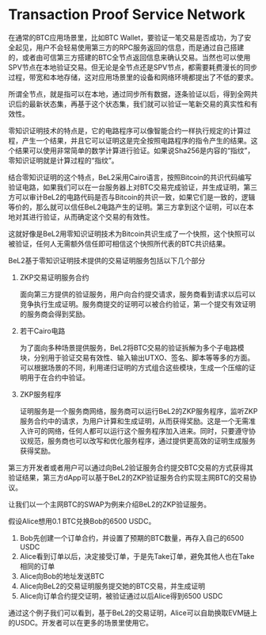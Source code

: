 # Transaction Proof Service Network

在通常的BTC应用场景里，比如BTC Wallet，要验证一笔交易是否成功，为了安全起见，用户不会轻易使用第三方的RPC服务返回的信息，而是通过自己搭建的，或者由可信第三方搭建的BTC全节点返回信息来确认交易。当然也可以使用SPV节点在本地验证交易。但无论是全节点还是SPV节点，都需要耗费漫长的同步过程，带宽和本地存储，这对应用场景里的设备和网络环境都提出了不低的要求。

所谓全节点，就是指可以在本地，通过同步所有数据，逐条验证以后，得到全网共识后的最新状态集，再基于这个状态集，我们就可以验证一笔新交易的真实性和有效性。

零知识证明技术的特点是，它的电路程序可以像智能合约一样执行规定的计算过程，产生一个结果，并且它可以证明这是完全按照电路程序的指令产生的结果。这个结果可以使用非常简单的数学计算进行验证。如果说Sha256是内容的“指纹”，零知识证明就是计算过程的“指纹”。

结合零知识证明的这个特点，BeL2采用Cairo语言，按照Bitcoin的共识代码编写验证电路，如果我们可以在一台服务器上对BTC交易完成验证，并生成证明，第三方可以审计BeL2的电路代码是否与Bitcoin的共识一致，如果它们是一致的，逻辑等价的，那么就可以信任BeL2电路产生的证明。第三方拿到这个证明，可以在本地对其进行验证，从而确定这个交易的有效性。

这就好像是BeL2用零知识证明技术为Bitcoin共识生成了一个快照，这个快照可以被验证，任何人无需额外信任即可相信这个快照所代表的BTC共识结果。

BeL2基于零知识证明技术提供的交易证明服务包括以下几个部分

1.  ZKP交易证明服务合约

    面向第三方提供的验证服务，用户向合约提交请求，服务商看到请求以后可以竞争执行生成证明。服务商提交的证明可以被合约验证，第一个提交有效证明的服务商会得到奖励。
2.  若干Cairo电路

    为了面向多种场景提供服务，BeL2将BTC交易的验证拆解为多个子电路模块，分别用于验证交易有效性、输入输出UTXO、签名、脚本等等多的方面。可以根据场景的不同，利用递归证明的方式组合这些模块，生成一个压缩的证明用于在合约中验证。
3.  ZKP服务程序

    证明服务是一个服务商网络，服务商可以运行BeL2的ZKP服务程序，监听ZKP服务合约中的请求，为用户计算和生成证明，从而获得奖励。这是一个无需准入许可的网络，任何人都可以运行这个服务程序加入进来。同时，只要遵守协议规范，服务商也可以改写和优化服务程序，通过提供更高效的证明生成服务获得奖励。

第三方开发者或者用户可以通过向BeL2验证服务合约提交BTC交易的方式获得其验证结果，第三方dApp可以基于BeL2的ZKP验证服务合约实现主网BTC的交易协议。

让我们以一个主网BTC的SWAP为例来介绍BeL2的ZKP验证服务。

假设Alice想用0.1 BTC兑换Bob的6500 USDC。

1. Bob先创建一个订单合约，并设置了预期的BTC数量，再存入自己的6500 USDC
2. Alice看到订单以后，决定接受订单，于是先Take订单，避免其他人也在Take相同的订单
3. Alice向Bob的地址发送BTC
4. Alice向BeL2的交易证明服务提交她的BTC交易，并生成证明
5. Alice向订单合约提交证明，被验证通过以后Alice得到6500 USDC

通过这个例子我们可以看到，基于BeL2的交易证明，Alice可以自助换取EVM链上的USDC。开发者可以在更多的场景里使用它。

